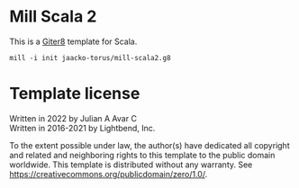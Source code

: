 # Mill Scala 2

This is a [Giter8][g8] template for Scala.

```
mill -i init jaacko-torus/mill-scala2.g8
```

[g8]: http://www.foundweekends.org/giter8/

# Template license

Written in 2022 by Julian A Avar C <br/>
Written in 2016-2021 by Lightbend, Inc.

To the extent possible under law, the author(s) have dedicated all copyright and related
and neighboring rights to this template to the public domain worldwide.
This template is distributed without any warranty. See <https://creativecommons.org/publicdomain/zero/1.0/>.